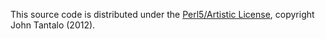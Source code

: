 This source code is distributed under the [Perl5/Artistic License](http://dev.perl.org/licenses/artistic.html), copyright John Tantalo (2012).
